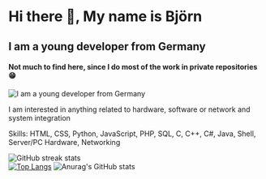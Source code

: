

# Hi there 👋, My name is Björn
## I am a young developer from Germany
#### Not much to find here, since I do most of the work in private repositories 😁
![I am a young developer from Germany](https://mir-s3-cdn-cf.behance.net/project_modules/max_1200/79731568097599.5b50bca477735.jpg)

I am interested in anything related to hardware, software or network and system integration

Skills: HTML, CSS, Python, JavaScript, PHP, SQL, C, C++, C#, Java, Shell, Server/PC Hardware, Networking

![GitHub streak stats](https://github-readme-streak-stats.herokuapp.com/?user=Wayeet)  
[![Top Langs](https://github-readme-stats.vercel.app/api/top-langs/?username=anuraghazra)](https://github.com/anuraghazra/github-readme-stats)
![Anurag's GitHub stats](https://github-readme-stats.vercel.app/api?username=wayeet&show_icons=true&count_private=true&theme=vision-friendly-light)
